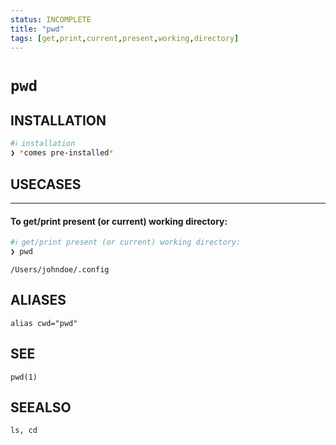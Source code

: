 ```yaml
---
status: INCOMPLETE
title: "pwd"
tags: [get,print,current,present,working,directory]
---
```


# `pwd`

## INSTALLATION


```bash
#ℹ︎ installation
❯ *comes pre-installed*
```


## USECASES

----
#### To get/print present (or current) working directory:


```bash
#ℹ︎ get/print present (or current) working directory:
❯ pwd
```

    /Users/johndoe/.config


## ALIASES

    alias cwd="pwd"


## SEE

    pwd(1)

## SEEALSO

    ls, cd

